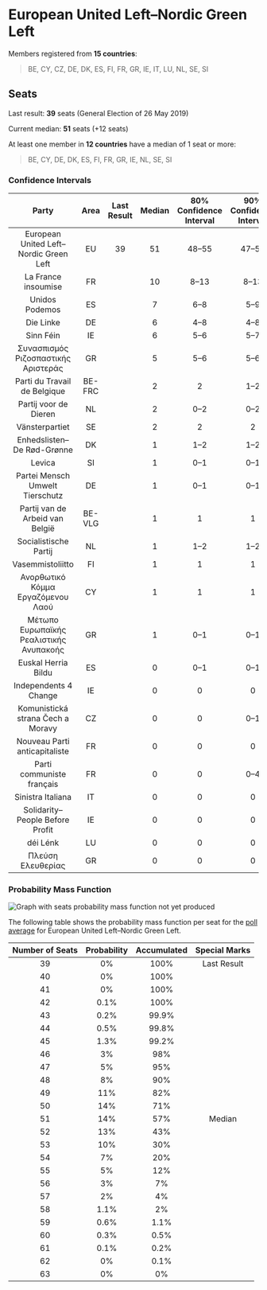 # European United Left–Nordic Green Left

Members registered from **15 countries**:

> BE, CY, CZ, DE, DK, ES, FI, FR, GR, IE, IT, LU, NL, SE, SI

## Seats

Last result: **39** seats (General Election of 26 May 2019)

Current median: **51** seats (+12 seats)

At least one member in **12 countries** have a median of 1 seat or more:

> BE, CY, DE, DK, ES, FI, FR, GR, IE, NL, SE, SI

### Confidence Intervals

| Party | Area | Last Result | Median | 80% Confidence Interval | 90% Confidence Interval | 95% Confidence Interval | 99% Confidence Interval |
|:-----:|:----:|:-----------:|:------:|:-----------------------:|:-----------------------:|:-----------------------:|:-----------------------:|
| European United Left–Nordic Green Left | EU | 39 | 51 | 48–55 | 47–56 | 46–57 | 44–59 |
| La France insoumise | FR | | 10 | 8–13 | 8–13 | 7–14 | 7–14 |
| Unidos Podemos | ES | | 7 | 6–8 | 5–9 | 5–9 | 4–9 |
| Die Linke | DE | | 6 | 4–8 | 4–8 | 4–8 | 4–9 |
| Sinn Féin | IE | | 6 | 5–6 | 5–7 | 5–7 | 5–8 |
| Συνασπισμός Ριζοσπαστικής Αριστεράς | GR | | 5 | 5–6 | 5–6 | 5–7 | 5–7 |
| Parti du Travail de Belgique | BE-FRC | | 2 | 2 | 1–2 | 1–2 | 1–2 |
| Partij voor de Dieren | NL | | 2 | 0–2 | 0–2 | 0–2 | 0–3 |
| Vänsterpartiet | SE | | 2 | 2 | 2 | 2–3 | 2–3 |
| Enhedslisten–De Rød-Grønne | DK | | 1 | 1–2 | 1–2 | 1–2 | 1–2 |
| Levica | SI | | 1 | 0–1 | 0–1 | 0–1 | 0–1 |
| Partei Mensch Umwelt Tierschutz | DE | | 1 | 0–1 | 0–1 | 0–1 | 0–2 |
| Partij van de Arbeid van België | BE-VLG | | 1 | 1 | 1 | 1 | 1 |
| Socialistische Partij | NL | | 1 | 1–2 | 1–2 | 1–2 | 0–3 |
| Vasemmistoliitto | FI | | 1 | 1 | 1 | 1 | 1–2 |
| Ανορθωτικό Κόμμα Εργαζόμενου Λαού | CY | | 1 | 1 | 1 | 1 | 1 |
| Μέτωπο Ευρωπαϊκής Ρεαλιστικής Ανυπακοής | GR | | 1 | 0–1 | 0–1 | 0–1 | 0–1 |
| Euskal Herria Bildu | ES | | 0 | 0–1 | 0–1 | 0–1 | 0–1 |
| Independents 4 Change | IE | | 0 | 0 | 0 | 0 | 0 |
| Komunistická strana Čech a Moravy | CZ | | 0 | 0 | 0–1 | 0–1 | 0–1 |
| Nouveau Parti anticapitaliste | FR | | 0 | 0 | 0 | 0 | 0 |
| Parti communiste français | FR | | 0 | 0 | 0–4 | 0–5 | 0–5 |
| Sinistra Italiana | IT | | 0 | 0 | 0 | 0 | 0–3 |
| Solidarity–People Before Profit | IE | | 0 | 0 | 0 | 0 | 0 |
| déi Lénk | LU | | 0 | 0 | 0 | 0 | 0 |
| Πλεύση Ελευθερίας | GR | | 0 | 0 | 0 | 0 | 0 |

### Probability Mass Function

![Graph with seats probability mass function not yet produced](average-2022-03-31-seats-pmf-europeanunitedleft–nordicgreenleft.png "Seats Probability Mass Function")

The following table shows the probability mass function per seat for the [poll average](average-2022-03-31.html) for European United Left–Nordic Green Left.

| Number of Seats | Probability | Accumulated | Special Marks |
|:---------------:|:-----------:|:-----------:|:-------------:|
| 39 | 0% | 100% | Last Result |
| 40 | 0% | 100% |  |
| 41 | 0% | 100% |  |
| 42 | 0.1% | 100% |  |
| 43 | 0.2% | 99.9% |  |
| 44 | 0.5% | 99.8% |  |
| 45 | 1.3% | 99.2% |  |
| 46 | 3% | 98% |  |
| 47 | 5% | 95% |  |
| 48 | 8% | 90% |  |
| 49 | 11% | 82% |  |
| 50 | 14% | 71% |  |
| 51 | 14% | 57% | Median |
| 52 | 13% | 43% |  |
| 53 | 10% | 30% |  |
| 54 | 7% | 20% |  |
| 55 | 5% | 12% |  |
| 56 | 3% | 7% |  |
| 57 | 2% | 4% |  |
| 58 | 1.1% | 2% |  |
| 59 | 0.6% | 1.1% |  |
| 60 | 0.3% | 0.5% |  |
| 61 | 0.1% | 0.2% |  |
| 62 | 0% | 0.1% |  |
| 63 | 0% | 0% |  |


